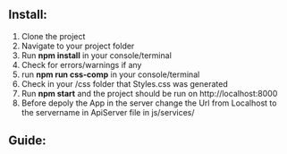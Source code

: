 ## Install:

1. Clone the project 
2. Navigate to your project folder
3. Run **npm install** in your console/terminal
4. Check for errors/warnings if any
5. run **npm run css-comp** in your console/terminal
6. Check in your /css folder that Styles.css was generated
7. Run **npm start** and the project should be run on http://localhost:8000
8. Before depoly the App in the server change the Url from Localhost to the servername in ApiServer file in js/services/

 

## Guide:

